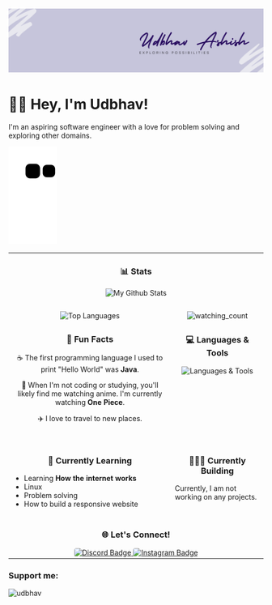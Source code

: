 # ![My Github Banner](img/Banner.png)

# 👋🏼 Hey, I'm Udbhav!

I'm an aspiring software engineer with a love for problem solving and exploring other domains.

![Snake animation](https://github.com/Udbhav227/Udbhav227/blob/output/github-contribution-grid-snake.svg)
<table>
<tr>
    <td colspan="2" align="center">
      <h3>📊 Stats</h3>
      <img align="center" src="https://github-readme-stats.vercel.app/api?username=udbhav227&include_all_commits=true&count_private=true&show_icons=true&line_height=20&title_color=2B5BBD&icon_color=1124BB&text_color=A1A1A1&bg_color=0,000000,130F40" alt="My Github Stats"/><br><h3></h3>
    </td>
  </tr>

  <tr>
    <td align="center"><img src="https://github-readme-stats.vercel.app/api/top-langs?username=udbhav227&show_icons=true&locale=en&layout=compact&theme=chartreuse-dark" alt="Top Languages" /></td>
    <td align="center"><img src="https://widgetbite.com/stats/udbhav227" alt="watching_count"/></td>
  </tr>
  <tr>
    <td align="center">
      <h3>💫 Fun Facts</h3>
      <p>☕ The first programming language I used to print "Hello World" was <strong>Java</strong>.</p>
      <p>🍿 When I'm not coding or studying, you'll likely find me watching anime. I'm currently watching <strong>One Piece</strong>.</p>
      <p>✈️ I love to travel to new places.</p>
      <br/>
    </td>
    <td align="center" valign="top">
      <h3>💻 Languages & Tools</h3>
      <img src="https://skillicons.dev/icons?i=java,linux,html,css,vscode,idea,eclipse,discord,git,github&perline=4" alt="Languages & Tools" style="text-align: center;" />
    </td>
  </tr>

  <tr>
    <td>
      <h3 style="text-align: center" align="center" valign="top">📖 Currently Learning</h3>
      <ul>
        <li>Learning <strong>How the internet works</strong></li>
        <li>Linux</li>
        <li>Problem solving</li>
        <li>How to build a responsive website</li>
      </ul>
    </td>
    <td align="left" valign="top">
      <h3 align="center">👷🏾‍♀️ Currently Building</h3>
      <p>Currently, I am not working on any projects.</p>
    </td>
  </tr>

  <tr>
    <td colspan="2" align="center">
      <h3>🌐 Let's Connect!</h3>
      <a href="https://discord.gg/TXQyqpVMeS">
        <img src="https://img.shields.io/badge/Discord-7289DA?style=for-the-badge&logo=discord&logoColor=white" alt="Discord Badge" style="border-radius: 4px;" />
      </a>
      <a href="https://www.instagram.com/udbhav_227">
        <img src="https://img.shields.io/badge/Instagram-E4405F?style=for-the-badge&logo=instagram&logoColor=white" alt="Instagram Badge" style="border-radius: 4px;" />
      </a>
    </td>
  </tr>
</table>

<h3 align="left">Support me:</h3>
<p><a href="https://www.buymeacoffee.com/udbhav"> <img align="left" src="https://cdn.buymeacoffee.com/buttons/v2/default-yellow.png" height="25" width="105" alt="udbhav" /></a></p>
